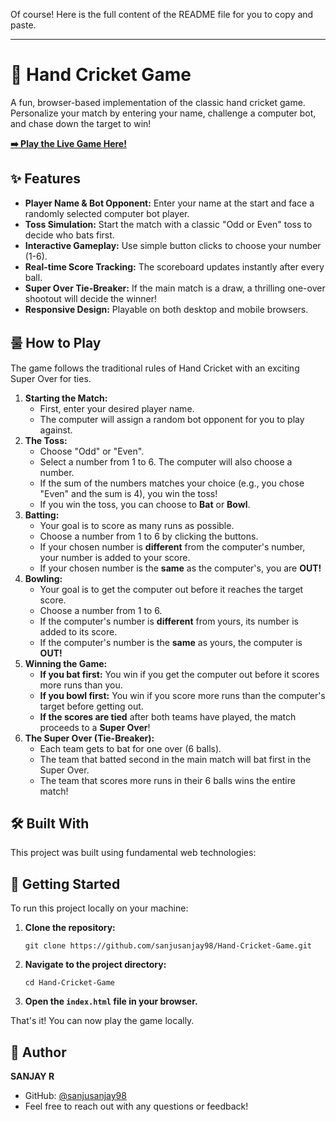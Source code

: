 Of course\! Here is the full content of the README file for you to copy and paste.

-----

# 🏏 Hand Cricket Game

A fun, browser-based implementation of the classic hand cricket game. Personalize your match by entering your name, challenge a computer bot, and chase down the target to win\!

[**➡️ Play the Live Game Here\!**](https://sanjusanjay98.github.io/Hand-Cricket-Game/)

## ✨ Features

  * **Player Name & Bot Opponent:** Enter your name at the start and face a randomly selected computer bot player.
  * **Toss Simulation:** Start the match with a classic "Odd or Even" toss to decide who bats first.
  * **Interactive Gameplay:** Use simple button clicks to choose your number (1-6).
  * **Real-time Score Tracking:** The scoreboard updates instantly after every ball.
  * **Super Over Tie-Breaker:** If the main match is a draw, a thrilling one-over shootout will decide the winner\!
  * **Responsive Design:** Playable on both desktop and mobile browsers.

## 룰 How to Play

The game follows the traditional rules of Hand Cricket with an exciting Super Over for ties.

1.  **Starting the Match:**
      * First, enter your desired player name.
      * The computer will assign a random bot opponent for you to play against.
2.  **The Toss:**
      * Choose "Odd" or "Even".
      * Select a number from 1 to 6. The computer will also choose a number.
      * If the sum of the numbers matches your choice (e.g., you chose "Even" and the sum is 4), you win the toss\!
      * If you win the toss, you can choose to **Bat** or **Bowl**.
3.  **Batting:**
      * Your goal is to score as many runs as possible.
      * Choose a number from 1 to 6 by clicking the buttons.
      * If your chosen number is **different** from the computer's number, your number is added to your score.
      * If your chosen number is the **same** as the computer's, you are **OUT\!**
4.  **Bowling:**
      * Your goal is to get the computer out before it reaches the target score.
      * Choose a number from 1 to 6.
      * If the computer's number is **different** from yours, its number is added to its score.
      * If the computer's number is the **same** as yours, the computer is **OUT\!**
5.  **Winning the Game:**
      * **If you bat first:** You win if you get the computer out before it scores more runs than you.
      * **If you bowl first:** You win if you score more runs than the computer's target before getting out.
      * **If the scores are tied** after both teams have played, the match proceeds to a **Super Over**\!
6.  **The Super Over (Tie-Breaker):**
      * Each team gets to bat for one over (6 balls).
      * The team that batted second in the main match will bat first in the Super Over.
      * The team that scores more runs in their 6 balls wins the entire match\!

## 🛠️ Built With

This project was built using fundamental web technologies:

## 🚀 Getting Started

To run this project locally on your machine:

1.  **Clone the repository:**
    ```
    git clone https://github.com/sanjusanjay98/Hand-Cricket-Game.git
    ```
2.  **Navigate to the project directory:**
    ```
    cd Hand-Cricket-Game
    ```
3.  **Open the `index.html` file in your browser.**

That's it\! You can now play the game locally.

## 👤 Author

**SANJAY R**

  * GitHub: [@sanjusanjay98](https://github.com/sanjusanjay98)
  * Feel free to reach out with any questions or feedback\!
